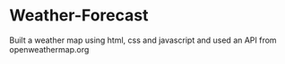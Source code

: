 # Weather-Forecast
Built a weather map using html, css and javascript and used an API from openweathermap.org
